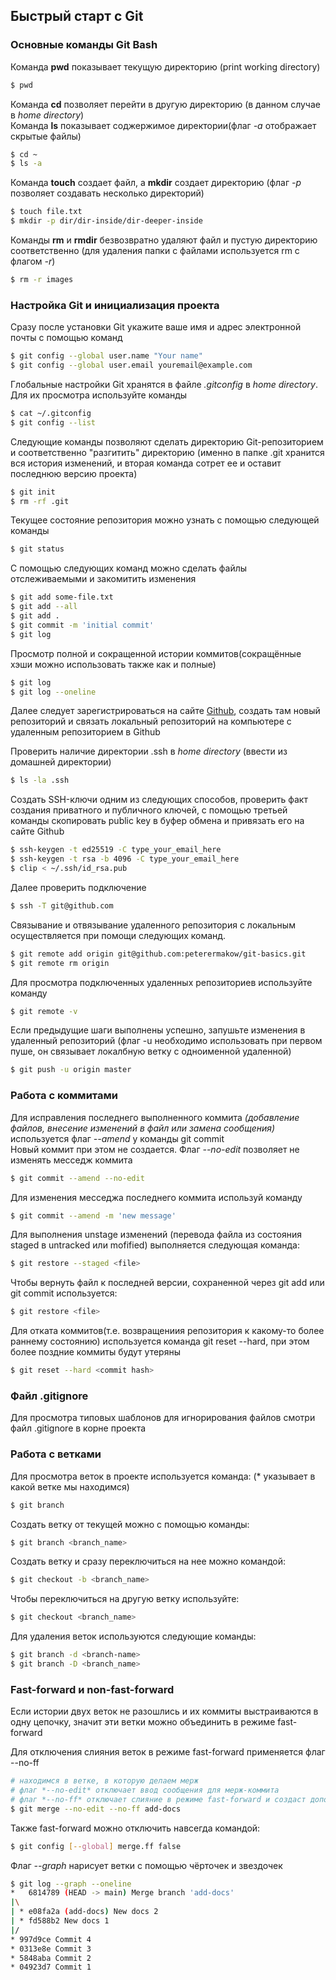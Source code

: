 ## Быстрый старт с Git

### Основные команды Git Bash

Команда **pwd** показывает текущую директорию (print working directory)  
```bash
$ pwd
```

Команда **cd** позволяет перейти в другую директорию (в данном случае в *home directory*)  
Команда **ls** показывает соджержимое директории(флаг *-a* отображает скрытые файлы) 
```bash
$ cd ~
$ ls -a
```

Команда **touch** создает файл, а **mkdir** создает директорию (флаг *-p* позволяет создавать несколько директорий)
```bash
$ touch file.txt
$ mkdir -p dir/dir-inside/dir-deeper-inside
```  

Команды **rm** и **rmdir** безвозвратно удаляют файл и пустую директорию соответственно (для удаления папки с файлами используется rm с флагом *-r*)  
```bash
$ rm -r images
```  

### Настройка Git и инициализация проекта

Сразу после установки Git укажите ваше имя и адрес электронной почты с помощью команд
```bash
$ git config --global user.name "Your name"
$ git config --global user.email youremail@example.com
```  

Глобальные настройки Git хранятся в файле *.gitconfig* в *home directory*. Для их просмотра используйте команды  
```bash
$ cat ~/.gitconfig
$ git config --list
```    

Следующие команды позволяют сделать директорию Git-репозиторием и соответственно "разгитить" директорию (именно в папке .git хранится вся история изменений, и вторая команда сотрет ее и оставит последнюю версию проекта)
```bash
$ git init
$ rm -rf .git
```  

Текущее состояние репозитория можно узнать с помощью следующей команды
```bash
$ git status
```  

C помощью следующих команд можно сделать файлы отслеживаемыми и закомитить изменения
```bash
$ git add some-file.txt
$ git add --all
$ git add .
$ git commit -m 'initial commit'
$ git log
``` 

Просмотр полной и сокращенной истории коммитов(сокращённые хэши можно использовать также как и полные)
```bash
$ git log
$ git log --oneline
``` 


Далее следует зарегистрироваться на сайте [Github](https://github.com/ "Github"), создать там новый репозиторий и связать локальный репозиторий на компьютере с удаленным репозиторием в Github

Проверить наличие директории .ssh в *home directory* (ввести из домашней директории)
```bash
$ ls -la .ssh
```  

Создать SSH-ключи одним из следующих способов, проверить факт создания приватного и публичного ключей, с помощью третьей команды скопировать public key в буфер обмена и привязать его на сайте Github 
```bash
$ ssh-keygen -t ed25519 -С type_your_email_here
$ ssh-keygen -t rsa -b 4096 -C type_your_email_here
$ clip < ~/.ssh/id_rsa.pub
```  

Далее проверить подключение
```bash
$ ssh -T git@github.com
```  

Связывание и отвязывание удаленного репозитория с локальным осуществляется при помощи следующих команд. 
```bash
$ git remote add origin git@github.com:peterermakow/git-basics.git
$ git remote rm origin
```  

Для просмотра подключенных удаленных репозиториев используйте команду  
```bash
$ git remote -v  
```  

Если предыдущие шаги выполнены успешно, запушьте изменения в удаленный репозиторий (флаг -u необходимо использовать при первом пуше, он связывает локалбную ветку с одноименной удаленной)
```bash
$ git push -u origin master
```  

### Работа с коммитами

Для исправления последнего выполненного коммита *(добавление файлов, внесение изменений в файл или замена сообщения)* используется флаг *--amend* у команды git commit  
Новый коммит при этом не создается. Флаг *--no-edit* позволяет не изменять месседж коммита 
```bash
$ git commit --amend --no-edit
```
Для изменения месседжа последнего коммита используй команду
```bash
$ git commit --amend -m 'new message'
```

Для выполнения unstage изменений (перевода файла из состояния staged в untracked или mofified) выполняется следующая команда:
```bash
$ git restore --staged <file>
```

Чтобы вернуть файл к последней версии, сохраненной через git add или git commit используется:
```bash
$ git restore <file>
```

Для отката коммитов(т.е. возвращениия репозитория к какому-то более раннему состоянию) используется команда git reset --hard, при этом более поздние коммиты будут утеряны
```bash
$ git reset --hard <commit hash>
```

### Файл .gitignore
Для просмотра типовых шаблонов для игнорирования файлов смотри файл .gitignore в корне проекта


### Работа с ветками

Для просмотра веток в проекте используется команда: 
(* указывает в какой ветке мы находимся)
```bash
$ git branch
```

Создать ветку от текущей можно с помощью команды:
```bash
$ git branch <branch_name>
```

Создать ветку и сразу переключиться на нее можно командой:
```bash
$ git checkout -b <branch_name>
```

Чтобы переключиться на другую ветку используйте:
```bash
$ git checkout <branch_name>
```

Для удаления веток используются следующие команды:
```bash
$ git branch -d <branch-name>
$ git branch -D <branch_name>
```


### Fast-forward и non-fast-forward

Если истории двух веток не разошлись и их коммиты выстраиваются в одну цепочку, значит эти ветки можно объединить в режиме fast-forward

Для отключения слияния веток в режиме fast-forward применяется флаг --no-ff
```bash
# находимся в ветке, в которую делаем мерж
# флаг *--no-edit* отключает ввод сообщения для мерж-коммита
# флаг *--no-ff* отключает слияние в режиме fast-forward и создаст допольнительный мерж-коммит(это дает более полную инфо, нежели ff)
$ git merge --no-edit --no-ff add-docs
``` 

Также fast-forward можно отключить навсегда командой:
```bash
$ git config [--global] merge.ff false
```


Флаг *--graph* нарисует ветки с помощью чёрточек и звездочек
```bash
$ git log --graph --oneline
*   6814789 (HEAD -> main) Merge branch 'add-docs'
|\
| * e08fa2a (add-docs) New docs 2
| * fd588b2 New docs 1
|/
* 997d9ce Commit 4
* 0313e8e Commit 3
* 5848aba Commit 2
* 04923d7 Commit 1 
``` 




